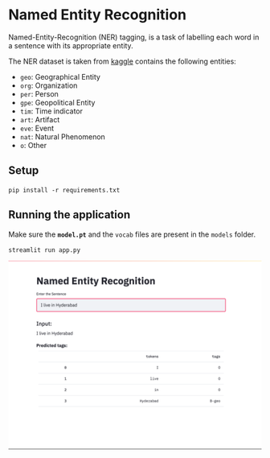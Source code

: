 # Named Entity Recognition

Named-Entity-Recognition (NER) tagging, is a task of labelling each word in a sentence with its appropriate entity.

The NER dataset is taken from [kaggle](https://www.kaggle.com/abhinavwalia95/entity-annotated-corpus) contains the following entities:

- `geo`: Geographical Entity
- `org`: Organization
- `per`: Person
- `gpe`: Geopolitical Entity
- `tim`: Time indicator
- `art`: Artifact
- `eve`: Event
- `nat`: Natural Phenomenon
- `o`: Other

## Setup

```code
pip install -r requirements.txt
```

## Running the application

Make sure the **`model.pt`** and the `vocab` files are present in the `models` folder.

```
streamlit run app.py
```

![ner](../../../../assets/images/applications/classification/ner_app.png)
